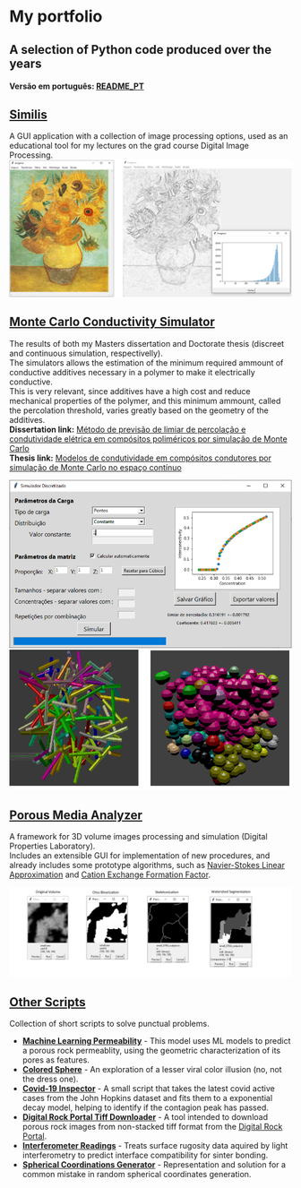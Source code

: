 # My portfolio
## A selection of Python code produced over the years
#### Versão em português: [README_PT](/README_PT.md)

##  [Similis](/Similis)
A GUI application with a collection of image processing options, used as an educational tool for my lectures on the grad course Digital Image Processing.
![](Similis/Sample/sobel.PNG)

##  [Monte Carlo Conductivity Simulator](/Monte%20Carlo%20Conductivity%20Simulator)
The results of both my Masters dissertation and Doctorate thesis (discreet and continuous simulation, respectivelly).<br/>
The simulators allows the estimation of the minimum required ammount of conductive additives necessary in a polymer to make it electrically conductive.<br/>
This is very relevant, since additives have a high cost and reduce mechanical properties of the polymer, and this minimum ammount, called the percolation threshold, varies greatly based on the geometry of the additives.<br/>
**Dissertation link:** [Método de previsão de limiar de percolação e condutividade elétrica em compósitos poliméricos por simulação de Monte Carlo](https://repositorio.ufsc.br/bitstream/handle/123456789/99274/304697.pdf?sequence=1&isAllowed=y)<br/>
**Thesis link:** [Modelos de condutividade em compósitos condutores por simulação de Monte Carlo no espaço contínuo](https://repositorio.ufsc.br/xmlui/bitstream/handle/123456789/167688/340638.pdf?sequence=1&isAllowed=y)<br/>

![](/Monte%20Carlo%20Conductivity%20Simulator/Sample/discreet.png)<br/>
![](/Monte%20Carlo%20Conductivity%20Simulator/Sample/blender_output.png)<br/>

##  [Porous Media Analyzer](/Porous%20Media%20Analyzer)
A framework for 3D volume images processing and simulation (Digital Properties Laboratory).<br/>
Includes an extensible GUI for implementation of new procedures, and already includes some prototype algorithms, such as [Navier-Stokes Linear Approximation](https://journals.aps.org/pre/abstract/10.1103/PhysRevE.97.023303) and [Cation Exchange Formation Factor](http://limacloud.duckdns.org:89/CILAMCE/6062.pdf).<br/>

![](/Porous%20Media%20Analyzer/Sample/examples.png)<br/>


## [Other Scripts](/Other%20Scripts)
Collection of short scripts to solve punctual problems.<br/>
- [**Machine Learning Permeability**](/Other%20Scripts/ml_permeability.py) - This model uses ML models to predict a porous rock permeablity, using the geometric characterization of its pores as features.
- [**Colored Sphere**](/Other%20Scripts/color_spheres.py) - An exploration of a lesser viral color illusion (no, not the dress one).
- [**Covid-19 Inspector**](/Other%20Scripts/covid19_inspector) - A small script that takes the latest covid active cases from the John Hopkins dataset and fits them to a exponential decay model, helping to identify if the contagion peak has passed.
- [**Digital Rock Portal Tiff Downloader**](/Other%20Scripts/drp_downloader.py) - A tool intended to download porous rock images from non-stacked tiff format from the [Digital Rock Portal](https://www.digitalrocksportal.org).
- [**Interferometer Readings**](/Other%20Scripts/interferometer_reading.py) - Treats surface rugosity data aquired by light interferometry to predict interface compatibility for sinter bonding.
- [**Spherical Coordinations Generator**](/Other%20Scripts/sphere_coordinates_distribution.py) - Representation and solution for a common mistake in random spherical coordinates generation.

